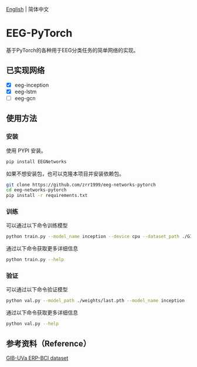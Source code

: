 [English](README.md) | 简体中文
# EEG-PyTorch
基于PyTorch的各种用于EEG分类任务的简单网络的实现。

## 已实现网络
- [x] eeg-inception
- [x] eeg-lstm
- [ ] eeg-gcn

## 使用方法
### 安装
使用 PYPI 安装。
```sh
pip install EEGNetworks
```

如果不想安装包，也可以克隆本项目并安装依赖包。
```sh
git clone https://github.com/zrr1999/eeg-networks-pytorch
cd eeg-networks-pytorch
pip install -r requirements.txt
```
### 训练
可以通过以下命令训练模型
```sh
python train.py --model_name inception --device cpu --dataset_path ./GIB-UVA ERP-BCI.hdf5 --model_path ./weights
```
通过以下命令获取更多详细信息
```sh
python train.py --help
```
### 验证
可以通过以下命令验证模型
```sh
python val.py --model_path ./weights/last.pth --model_name inception
```
通过以下命令获取更多详细信息
```sh
python val.py --help
```

## 参考资料（Reference）
[GIB-UVa ERP-BCI dataset](https://www.kaggle.com/datasets/esantamaria/gibuva-erpbci-dataset?resource=download)
